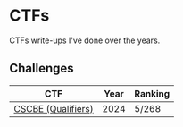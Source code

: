 # CTFs

CTFs write-ups I've done over the years.

## Challenges

| CTF | Year | Ranking |
| --- | ---- | ------- |
| [CSCBE (Qualifiers)](./2024/CSCBE-Q/README.md) | 2024 | 5/268 |
